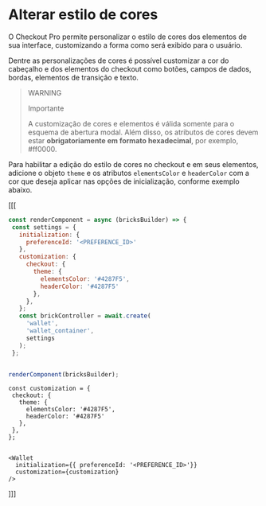 # Alterar estilo de cores

O Checkout Pro permite personalizar o estilo de cores dos elementos de sua interface, customizando a forma como será exibido para o usuário.

Dentre as personalizações de cores é possível customizar a cor do cabeçalho e dos elementos do checkout como botões, campos de dados, bordas, elementos de transição e texto.

> WARNING
>
> Importante
>
> A customização de cores e elementos é válida somente para o esquema de abertura modal. Além disso, os atributos de cores devem estar **obrigatoriamente em formato hexadecimal**, por exemplo, #ff0000.

Para habilitar a edição do estilo de cores no checkout e em seus elementos, adicione o objeto `theme` e os atributos `elementsColor` e `headerColor` com a cor que deseja aplicar nas opções de inicialização, conforme exemplo abaixo.

[[[
```Javascript
const renderComponent = async (bricksBuilder) => {
 const settings = {
   initialization: {
     preferenceId: '<PREFERENCE_ID>'
   },
   customization: {
     checkout: {
       theme: {
         elementsColor: '#4287F5',
         headerColor: '#4287F5'
       },
     },
   };
   const brickController = await.create(
     'wallet',
     'wallet_container',
     settings
   );
 };


renderComponent(bricksBuilder);
```
```react-jsx
const customization = {
 checkout: {
   theme: {
     elementsColor: '#4287F5',
     headerColor: '#4287F5'
   },
 },
};


<Wallet
  initialization={{ preferenceId: '<PREFERENCE_ID>'}}
  customization={customization}
/>
```
]]]